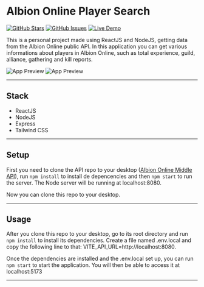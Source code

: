 # Albion Online Player Search

[![GitHub Stars](https://img.shields.io/github/stars/Xandyhoss/albion-player-search)](https://github.com/Xandyhoss/albion-player-search/stargazers) [![GitHub Issues](https://img.shields.io/github/issues/Xandyhoss/albion-player-search)](https://github.com/Xandyhoss/albion-player-search/issues) [![Live Demo](https://img.shields.io/badge/live-demo-green)](https://github.com/Xandyhoss/albion-player-search)

This is a personal project made using ReactJS and NodeJS, getting data from the Albion Online public API. In this application you can get various informations about players in Albion Online, such as total experience, guild, alliance, gathering and kill reports.

![App Preview](https://i.imgur.com/IrhMkSa.png)
![App Preview](https://i.imgur.com/WMMp5SP.png)

---

## Stack

- ReactJS
- NodeJS
- Express
- Tailwind CSS

---

## Setup

First you need to clone the API repo to your desktop ([Albion Online Middle API](https://github.com/Xandyhoss/albion-middle-api)), run `npm install` to install de depencencies and then `npm start` to run the server.
The Node server will be running at localhost:8080.

Now you can clone this repo to your desktop.

---

## Usage

After you clone this repo to your desktop, go to its root directory and run `npm install` to install its dependencies.
Create a file named .env.local and copy the following line to that: VITE_API_URL=http://localhost:8080.

Once the dependencies are installed and the .env.local set up, you can run `npm start` to start the application. You will then be able to access it at localhost:5173

---
